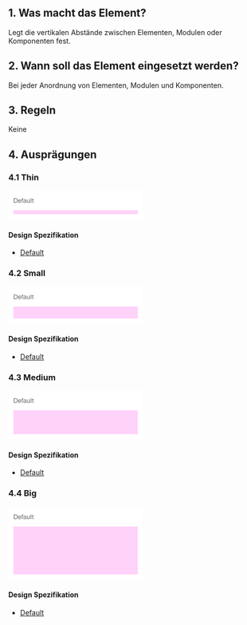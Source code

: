 ## 1. Was macht das Element?
Legt die vertikalen Abstände zwischen Elementen, Modulen oder Komponenten fest.

## 2. Wann soll das Element eingesetzt werden? 
Bei jeder Anordnung von Elementen, Modulen und Komponenten.

## 3. Regeln 
Keine

## 4. Ausprägungen
### 4.1 Thin
![Darstellung des Abstandshalter Typ dünn](https://raw.githubusercontent.com/sbb-design-systems/design-system-website-documentation/master/documentation/basics/divider/images/divider_thin.png 'class: image')

#### Design Spezifikation
* [Default](https://sbb.invisionapp.com/d/main#/console/15744722/327003615/inspect)

### 4.2 Small 
![Darstellung des Abstandshalter Typ klein](https://raw.githubusercontent.com/sbb-design-systems/design-system-website-documentation/master/documentation/basics/divider/images/divider_small.png 'class: image')

#### Design Spezifikation
* [Default](https://sbb.invisionapp.com/d/main#/console/15744722/327003616/inspect)

### 4.3 Medium
![Darstellung des Abstandshalter Typ mittel](https://raw.githubusercontent.com/sbb-design-systems/design-system-website-documentation/master/documentation/basics/divider/images/divider_medium.png 'class: image')

#### Design Spezifikation
* [Default](https://sbb.invisionapp.com/d/main#/console/15744722/327003617/inspect)

### 4.4 Big
![Darstellung des Abstandshalter Typ gross](https://raw.githubusercontent.com/sbb-design-systems/design-system-website-documentation/master/documentation/basics/divider/images/divider_big.png 'class: image')

#### Design Spezifikation
* [Default](https://sbb.invisionapp.com/d/main#/console/15744722/327003618/inspect)
